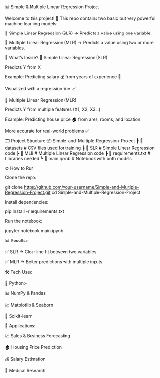 📊 Simple & Multiple Linear Regression Project

Welcome to this project! 🎉
This repo contains two basic but very powerful machine learning models:

🔹 Simple Linear Regression (SLR) → Predicts a value using one variable.

🔹 Multiple Linear Regression (MLR) → Predicts a value using two or more variables.

📘 What’s Inside?
🧮 Simple Linear Regression (SLR)

Predicts Y from X

Example: Predicting salary 💰 from years of experience 📅

Visualized with a regression line 📈


🧮 Multiple Linear Regression (MLR)

Predicts Y from multiple features (X1, X2, X3...)

Example: Predicting house price 🏠 from area, rooms, and location

More accurate for real-world problems ✅

🗂️ Project Structure
📦 Simple-and-Multiple-Regression-Project
 ┣ 📂 datasets          # CSV files used for training
 ┣ 📂 SLR               # Simple Linear Regression code
 ┣ 📂 MLR               # Multiple Linear Regression code
 ┣ 📜 requirements.txt  # Libraries needed
 ┗ 📜 main.ipynb        # Notebook with both models


⚙️ How to Run

Clone the repo:

git clone https://github.com/your-username/Simple-and-Multiple-Regression-Project.git
cd Simple-and-Multiple-Regression-Project


Install dependencies:

pip install -r requirements.txt

Run the notebook:

jupyter notebook main.ipynb


📊 Results:-

✅ SLR → Clear line fit between two variables

✅ MLR → Better predictions with multiple inputs

🛠️ Tech Used



🐍 Python:-

📊 NumPy & Pandas

📈 Matplotlib & Seaborn

🤖 Scikit-learn



🌟 Applications:-

📈 Sales & Business Forecasting

🏠 Housing Price Prediction

💰 Salary Estimation

🏥 Medical Research

